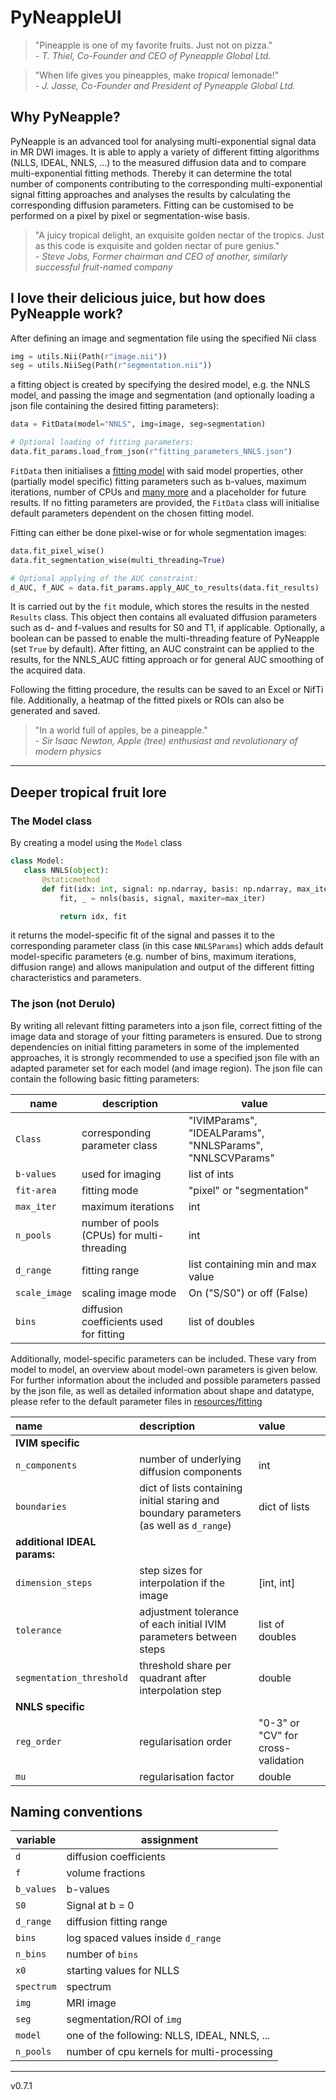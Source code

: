 # PyNeappleUI

> "Pineapple is one of my favorite fruits. Just not on pizza."  
> _- T. Thiel, Co-Founder and CEO of Pyneapple Global Ltd._

> "When life gives you pineapples, make _tropical_ lemonade!"\
> _- J. Jasse, Co-Founder and President of Pyneapple Global Ltd._

## Why PyNeapple?

PyNeapple is an advanced tool for analysing multi-exponential signal data in MR DWI images. It is able to apply a
variety of different fitting algorithms (NLLS, IDEAL, NNLS, ...) to the measured diffusion data and to compare
multi-exponential fitting methods. Thereby it can determine the total number of components contributing to the
corresponding multi-exponential signal fitting approaches and analyses the results by calculating the corresponding
diffusion parameters. Fitting can be customised to be performed on a pixel by pixel or segmentation-wise basis.

> "A juicy tropical delight, an exquisite golden nectar of the tropics. Just as this code is exquisite and golden nectar
> of pure genius."  
> _- Steve Jobs, Former chairman and CEO of another, similarly successful fruit-named company_


## I love their delicious juice, but how does PyNeapple work?

After defining an image and segmentation file using the specified Nii class

```python
img = utils.Nii(Path(r"image.nii"))
seg = utils.NiiSeg(Path(r"segmentation.nii"))
```

a fitting object is created by specifying the desired model, e.g. the NNLS model, and passing the image and
segmentation (and optionally loading a json file containing the desired fitting parameters):

```python
data = FitData(model="NNLS", img=image, seg=segmentation)

# Optional loading of fitting parameters:
data.fit_params.load_from_json(r"fitting_parameters_NNLS.json")
```

```FitData``` then initialises a [fitting model](#the-model-class) with said model properties, other (partially model 
specific) fitting parameters such as b-values, maximum iterations, number of CPUs and [many more](#the-json-not-derulo) 
and a placeholder for future results. If no fitting parameters are provided, the ```FitData``` class will initialise default
parameters dependent on the chosen fitting model.

Fitting can either be done pixel-wise or for whole segmentation images:

```python
data.fit_pixel_wise()
data.fit_segmentation_wise(multi_threading=True)

# Optional applying of the AUC constraint:
d_AUC, f_AUC = data.fit_params.apply_AUC_to_results(data.fit_results)
```

It is carried out by the ```fit``` module, which stores the results in the nested ```Results``` class. This object then
contains all evaluated diffusion parameters such as d- and f-values and results for S0 and T1, if applicable. Optionally,
a boolean can be passed to enable the multi-threading feature of PyNeapple (set ```True``` by default). After fitting, an
AUC constraint can be applied to the results, for the NNLS_AUC fitting approach or for general AUC smoothing of the
acquired data.

Following the fitting procedure, the results can be saved to an Excel or NifTi file. Additionally, a heatmap
of the fitted pixels or ROIs can also be generated and saved.

> "In a world full of apples, be a pineapple."\
> _- Sir Isaac Newton, Apple (tree) enthusiast and revolutionary of modern physics_

___
## Deeper tropical fruit lore
### The Model class

 By creating a model using the ```Model``` class

 ```python
class Model:
    class NNLS(object):
        @staticmethod
        def fit(idx: int, signal: np.ndarray, basis: np.ndarray, max_iter: int | None):
            fit, _ = nnls(basis, signal, maxiter=max_iter)

            return idx, fit
 ```

 it returns the model-specific fit of the signal and passes it to the corresponding parameter class (in this
 case ```NNLSParams```) which adds default model-specific parameters (e.g. number of bins, maximum iterations,
 diffusion range) and allows manipulation and output of the different fitting characteristics and parameters.

### The json (not Derulo)

 By writing all relevant fitting parameters into a json file, correct fitting of the image data and storage of your 
 fitting parameters is ensured. Due to strong dependencies on initial fitting parameters in some of the implemented 
 approaches, it is strongly recommended to use a specified json file with an adapted parameter set for each model 
 (and image region). The json file can contain the following basic fitting parameters:
 
| name              | description                                | value                                                        |
|-------------------|--------------------------------------------|--------------------------------------------------------------|
| ```Class```       | corresponding parameter class              | "IVIMParams", "IDEALParams", "NNLSParams", "NNLSCVParams" |
| ```b-values```    | used for imaging                           | list of ints                                                 |
| ```fit-area```    | fitting mode                               | "pixel" or "segmentation"                                    |
| ```max_iter```    | maximum iterations                         | int                                                          |
| ```n_pools```     | number of pools (CPUs) for multi-threading | int                                                          |
| ```d_range```     | fitting range                              | list containing min and max value                            |
| ```scale_image``` | scaling image mode                         | On ("S/S0") or off (False)                                   | 
| ```bins```        | diffusion coefficients used for fitting    | list of doubles                                              |

 Additionally, model-specific parameters can be included. These vary from model to model, an overview about model-own
 parameters is given below.
 For further information about the included and possible parameters passed by the json file, as well as
 detailed information about shape and datatype, please refer to the default parameter files in [resources/fitting](./resources/fitting)
 
| name                         | description                                                                                 | value                              |
|:-----------------------------|:--------------------------------------------------------------------------------------------|:-----------------------------------|
| **IVIM specific**            |                                                                                             |                                    |
| ```n_components```           | number of underlying diffusion components                                                   | int                                |
| ```boundaries```             | dict of lists containing initial staring and boundary parameters (as well as ```d_range```) | dict of lists                      |
| **additional IDEAL params:** |                                                                                             |                                    |
| ```dimension_steps```        | step sizes for interpolation if the image                                                   | [int, int]                         |
| ```tolerance```              | adjustment tolerance of each initial IVIM parameters between steps                          | list of doubles                    |
| ```segmentation_threshold``` | threshold share per quadrant after interpolation step                                       | double                             |
| **NNLS specific**            |                                                                                             |                                    |
| ```reg_order```              | regularisation order                                                                        | "0-3" or "CV" for cross-validation |
| ```mu```                     | regularisation factor                                                                       | double                             |


## Naming conventions

<div align="center">

| variable   | assignment                                   |
|------------|----------------------------------------------|
| `d`        | diffusion coefficients                       |
| `f`        | volume fractions                             |
| `b_values` | b-values                                     |
| `S0`       | Signal at b = 0                              |
| `d_range`  | diffusion fitting range                      |
| `bins`     | log spaced values inside `d_range`           |
| `n_bins`   | number of `bins`                             |
| `x0`       | starting values for NLLS                     |
| `spectrum` | spectrum                                     |
| `img`      | MRI image                                    |
| `seg`      | segmentation/ROI of `img`                    |
| `model`    | one of the following: NLLS, IDEAL, NNLS, ... |
| `n_pools`  | number of cpu kernels for multi-processing   |

</div>

---
v0.7.1
